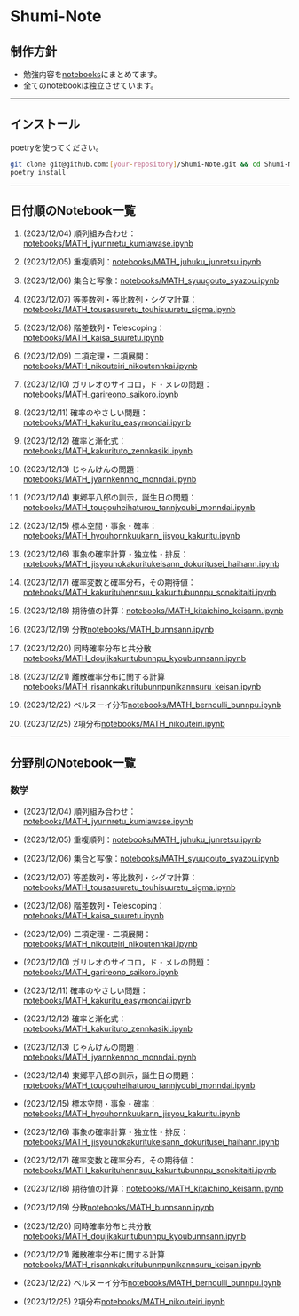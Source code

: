# Shumi-Note

## 制作方針

* 勉強内容を[notebooks](notebooks/)にまとめてます。
* 全てのnotebookは独立させています。

---

## インストール

poetryを使ってください。

```bash
git clone git@github.com:[your-repository]/Shumi-Note.git && cd Shumi-Note
poetry install
```
---

## 日付順のNotebook一覧



1. (2023/12/04) 順列組み合わせ：[notebooks/MATH_jyunnretu_kumiawase.ipynb](notebooks/MATH_jyunnretu_kumiawase.ipynb)

2. (2023/12/05) 重複順列：[notebooks/MATH_juhuku_junretsu.ipynb](notebooks/MATH_juhuku_junretsu.ipynb)

3. (2023/12/06) 集合と写像：[notebooks/MATH_syuugouto_syazou.ipynb](notebooks/MATH_syuugouto_syazou.ipynb)

4. (2023/12/07) 等差数列・等比数列・シグマ計算：[notebooks/MATH_tousasuuretu_touhisuuretu_sigma.ipynb](notebooks/MATH_tousasuuretu_touhisuuretu_sigma.ipynb)

5. (2023/12/08) 階差数列・Telescoping：[notebooks/MATH_kaisa_suuretu.ipynb](notebooks/MATH_kaisa_suuretu.ipynb)

6. (2023/12/09) 二項定理・二項展開：[notebooks/MATH_nikouteiri_nikoutennkai.ipynb](notebooks/MATH_nikouteiri_nikoutennkai.ipynb)

7. (2023/12/10) ガリレオのサイコロ，ド・メレの問題：[notebooks/MATH_garireono_saikoro.ipynb](notebooks/MATH_garireono_saikoro.ipynb)

8. (2023/12/11) 確率のやさしい問題：[notebooks/MATH_kakuritu_easymondai.ipynb](notebooks/MATH_kakuritu_easymondai.ipynb)

9. (2023/12/12) 確率と漸化式：[notebooks/MATH_kakurituto_zennkasiki.ipynb](notebooks/MATH_kakurituto_zennkasiki.ipynb)

10. (2023/12/13) じゃんけんの問題：[notebooks/MATH_jyannkennno_monndai.ipynb](notebooks/MATH_jyannkennno_monndai.ipynb)

11. (2023/12/14) 東郷平八郎の訓示，誕生日の問題：[notebooks/MATH_tougouheihaturou_tannjyoubi_monndai.ipynb](notebooks/MATH_tougouheihaturou_tannjyoubi_monndai.ipynb)

12. (2023/12/15) 標本空間・事象・確率：[notebooks/MATH_hyouhonnkuukann_jisyou_kakuritu.ipynb](notebooks/MATH_hyouhonnkuukann_jisyou_kakuritu.ipynb)

13. (2023/12/16) 事象の確率計算・独立性・排反：[notebooks/MATH_jisyounokakuritukeisann_dokuritusei_haihann.ipynb](notebooks/MATH_jisyounokakuritukeisann_dokuritusei_haihann.ipynb)

14. (2023/12/17) 確率変数と確率分布，その期待値：[notebooks/MATH_kakurituhennsuu_kakuritubunnpu_sonokitaiti.ipynb](notebooks/MATH_kakurituhennsuu_kakuritubunnpu_sonokitaiti.ipynb)

15. (2023/12/18) 期待値の計算：[notebooks/MATH_kitaichino_keisann.ipynb](notebooks/MATH_kitaichino_keisann.ipynb)

16. (2023/12/19) 分散[notebooks/MATH_bunnsann.ipynb](notebooks/MATH_bunnsann.ipynb)

17. (2023/12/20) 同時確率分布と共分散[notebooks/MATH_doujikakuritubunnpu_kyoubunnsann.ipynb](notebooks/MATH_doujikakuritubunnpu_kyoubunnsann.ipynb)

18. (2023/12/21) 離散確率分布に関する計算[notebooks/MATH_risannkakuritubunnpunikannsuru_keisan.ipynb](notebooks/MATH_risannkakuritubunnpunikannsuru_keisan.ipynb)

19. (2023/12/22) ベルヌーイ分布[notebooks/MATH_bernoulli_bunnpu.ipynb](notebooks/MATH_bernoulli_bunnpu.ipynb)

20. (2023/12/25) 2項分布[notebooks/MATH_nikouteiri.ipynb](notebooks/MATH_nikouteiri.ipynb)


---

## 分野別のNotebook一覧




### 数学
* (2023/12/04) 順列組み合わせ：[notebooks/MATH_jyunnretu_kumiawase.ipynb](notebooks/MATH_jyunnretu_kumiawase.ipynb)

* (2023/12/05) 重複順列：[notebooks/MATH_juhuku_junretsu.ipynb](notebooks/MATH_juhuku_junretsu.ipynb)

* (2023/12/06) 集合と写像：[notebooks/MATH_syuugouto_syazou.ipynb](notebooks/MATH_syuugouto_syazou.ipynb)

* (2023/12/07) 等差数列・等比数列・シグマ計算：[notebooks/MATH_tousasuuretu_touhisuuretu_sigma.ipynb](notebooks/MATH_tousasuuretu_touhisuuretu_sigma.ipynb)

* (2023/12/08) 階差数列・Telescoping：[notebooks/MATH_kaisa_suuretu.ipynb](notebooks/MATH_kaisa_suuretu.ipynb)

* (2023/12/09) 二項定理・二項展開：[notebooks/MATH_nikouteiri_nikoutennkai.ipynb](notebooks/MATH_nikouteiri_nikoutennkai.ipynb)

* (2023/12/10) ガリレオのサイコロ，ド・メレの問題：[notebooks/MATH_garireono_saikoro.ipynb](notebooks/MATH_garireono_saikoro.ipynb)

* (2023/12/11) 確率のやさしい問題：[notebooks/MATH_kakuritu_easymondai.ipynb](notebooks/MATH_kakuritu_easymondai.ipynb)

* (2023/12/12) 確率と漸化式：[notebooks/MATH_kakurituto_zennkasiki.ipynb](notebooks/MATH_kakurituto_zennkasiki.ipynb)

* (2023/12/13) じゃんけんの問題：[notebooks/MATH_jyannkennno_monndai.ipynb](notebooks/MATH_jyannkennno_monndai.ipynb)

* (2023/12/14) 東郷平八郎の訓示，誕生日の問題：[notebooks/MATH_tougouheihaturou_tannjyoubi_monndai.ipynb](notebooks/MATH_tougouheihaturou_tannjyoubi_monndai.ipynb)

* (2023/12/15) 標本空間・事象・確率：[notebooks/MATH_hyouhonnkuukann_jisyou_kakuritu.ipynb](notebooks/MATH_hyouhonnkuukann_jisyou_kakuritu.ipynb)

* (2023/12/16) 事象の確率計算・独立性・排反：[notebooks/MATH_jisyounokakuritukeisann_dokuritusei_haihann.ipynb](notebooks/MATH_jisyounokakuritukeisann_dokuritusei_haihann.ipynb)

* (2023/12/17) 確率変数と確率分布，その期待値：[notebooks/MATH_kakurituhennsuu_kakuritubunnpu_sonokitaiti.ipynb](notebooks/MATH_kakurituhennsuu_kakuritubunnpu_sonokitaiti.ipynb)

* (2023/12/18) 期待値の計算：[notebooks/MATH_kitaichino_keisann.ipynb](notebooks/MATH_kitaichino_keisann.ipynb)

* (2023/12/19) 分散[notebooks/MATH_bunnsann.ipynb](notebooks/MATH_bunnsann.ipynb)

* (2023/12/20) 同時確率分布と共分散[notebooks/MATH_doujikakuritubunnpu_kyoubunnsann.ipynb](notebooks/MATH_doujikakuritubunnpu_kyoubunnsann.ipynb)

* (2023/12/21) 離散確率分布に関する計算[notebooks/MATH_risannkakuritubunnpunikannsuru_keisan.ipynb](notebooks/MATH_risannkakuritubunnpunikannsuru_keisan.ipynb)

* (2023/12/22) ベルヌーイ分布[notebooks/MATH_bernoulli_bunnpu.ipynb](notebooks/MATH_bernoulli_bunnpu.ipynb)

* (2023/12/25) 2項分布[notebooks/MATH_nikouteiri.ipynb](notebooks/MATH_nikouteiri.ipynb)
